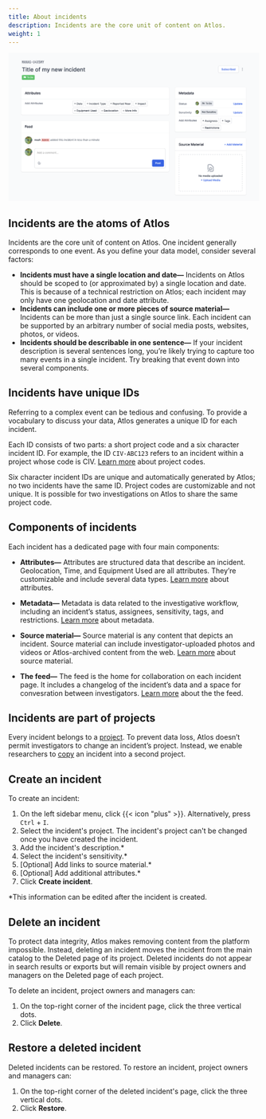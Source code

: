 ```yaml
---
title: About incidents 
description: Incidents are the core unit of content on Atlos. 
weight: 1
---
```


![An incident page.](incident.png)

## Incidents are the atoms of Atlos 
Incidents are the core unit of content on Atlos. One incident generally corresponds to one event. As you define your data model, consider several factors:
-  **Incidents must have a single location and date—** Incidents on Atlos should be scoped to (or approximated by) a single location and date. This is because of a technical restriction on Atlos; each incident may only have one geolocation and date attribute. 
-  **Incidents can include one or more pieces of source material—** Incidents can be more than just a single source link. Each incident can be supported by an arbitrary number of social media posts, websites, photos, or videos. 
-  **Incidents should be describable in one sentence—** If your incident description is several sentences long, you’re likely trying to capture too many events in a single incident. Try breaking that event down into several components. 

## Incidents have unique IDs
Referring to a complex event can be tedious and confusing. To provide a vocabulary to discuss your data, Atlos generates a unique ID for each incident. 


Each ID consists of two parts: a short project code and a six character incident ID. For example, the ID `CIV-ABC123` refers to an incident within a project whose code is CIV. [Learn more](/investigations/projects/#project-code) about project codes. 

Six character incident IDs are unique and automatically generated by Atlos; no two incidents have the same ID. Project codes are customizable and not unique. It is possible for two investigations on Atlos to share the same project code. 

## Components of incidents
Each incident has a dedicated page with four main components:
- **Attributes—** Attributes are structured data that describe an incident. Geolocation, Time, and Equipment Used are all attributes. They’re customizable and include several data types. [Learn more](/incidents/attributes) about attributes. 

- **Metadata—** Metadata is data related to the investigative workflow, including an incident’s status, assignees, sensitivity, tags, and restrictions. [Learn more](/incidents/metadata) about metadata. 

- **Source material—** Source material is any content that depicts an incident. Source material can include investigator-uploaded photos and videos or Atlos-archived content from the web. [Learn more](/incidents/source-material) about source material.

- **The feed—** The feed is the home for collaboration on each incident page. It includes a changelog of the incident’s data and a space for convesration between investigators. [Learn more](/incidents/comments-and-the-feed) about the the feed.


## Incidents are part of projects 
Every incident belongs to a [project](/investigations/projects). To prevent data loss, Atlos doesn’t permit investigators to change an incident’s project. Instead, we enable researchers to [copy](/investigations/projects#how-to-copy-an-incident-to-a-second-project) an incident into a second project. 

## Create an incident 
To create an incident:
1. On the left sidebar menu, click {{< icon "plus" >}}. Alternatively, press `Ctrl` + `I`. 
2. Select the incident's project. The incident's project can't be changed once you have created the incident.  
3. Add the incident's description.*
4. Select the incident's sensitivity.*
5. [Optional] Add links to source material.*
6. [Optional] Add additional attributes.*
7. Click **Create incident**.
   
*This information can be edited after the incident is created.

## Delete an incident
To protect data integrity, Atlos makes removing content from the platform impossible. Instead, deleting an incident moves the incident from the main catalog to the Deleted page of its project. Deleted incidents do not appear in search results or exports but will remain visible by project owners and managers on the Deleted page of each project. 

To delete an incident, project owners and managers can: 
1. On the top-right corner of the incident page, click the three vertical dots.
2. Click **Delete**.


## Restore a deleted incident
Deleted incidents can be restored. To restore an incident, project owners and managers can:
1. On the top-right corner of the deleted incident's page, click the three vertical dots.
2. Click **Restore**.
